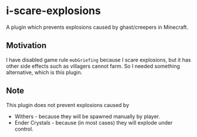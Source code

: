 # i-scare-explosions
A plugin which prevents explosions caused by ghast/creepers in Minecraft.

## Motivation
I have disabled game rule `mobGriefing` because I scare explosions,
but it has other side effects such as villagers cannot farm.
So I needed something alternative, which is this plugin.

## Note
This plugin does not prevent explosions caused by
- Withers - because they will be spawned manually by player.
- Ender Crystals - because (in most cases) they will explode under control.
